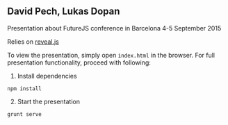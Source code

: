 ## David Pech, Lukas Dopan
Presentation about FutureJS conference in Barcelona 4-5 September 2015

Relies on [reveal.js](https://github.com/hakimel/reveal.js/)

To view the presentation, simply open `index.html` in the browser. For full presentation functionality, proceed with following:

1. Install dependencies

```
npm install
```

2. Start the presentation

```
grunt serve
```